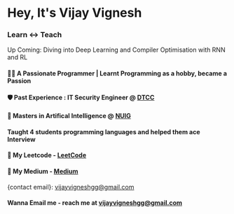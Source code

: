 # Hey, It's Vijay Vignesh

### Learn <-> Teach

Up Coming: Diving into Deep Learning and Compiler Optimisation with RNN and RL

#### 👨‍💻 A Passionate Programmer | Learnt Programming as a hobby, became a Passion
#### 🛡️ Past Experience : IT Security Engineer @ [DTCC](https://www.dtcc.com/)
#### 🧠 Masters in Artifical Intelligence @ [NUIG](https://www.universityofgalway.ie/)
#### Taught 4 students programming languages and helped them ace Interview
#### 💾 My Leetcode - [LeetCode](https://leetcode.com/vijayvigneshgg/)
#### 📘 My Medium - [Medium](https://medium.com/@vijayvigneshgg)

{contact email}: vijayvigneshgg@gmail.com
#### Wanna Email me - reach me at vijayvigneshgg@gmail.com

